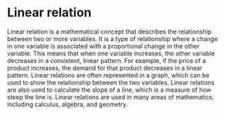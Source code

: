 # Linear relation

Linear relation is a mathematical concept that describes the relationship between two or more variables. It is a type of relationship where a change in one variable is associated with a proportional change in the other variable. This means that when one variable increases, the other variable decreases in a consistent, linear pattern. For example, if the price of a product increases, the demand for that product decreases in a linear pattern. Linear relations are often represented in a graph, which can be used to show the relationship between the two variables. Linear relations are also used to calculate the slope of a line, which is a measure of how steep the line is. Linear relations are used in many areas of mathematics, including calculus, algebra, and geometry.
